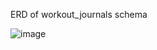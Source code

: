 ERD of workout_journals schema

![image](https://github.com/user-attachments/assets/c60925d0-18b4-4b8e-8782-b7a948bb3961)

